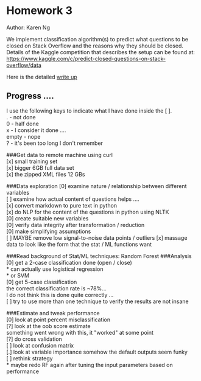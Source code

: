Homework 3
=========
Author: Karen Ng 

We implement classification algorithm(s) to predict what questions to be
closed on Stack Overflow and the reasons why they should be closed. 
Details of the Kaggle competition that describes the setup can be found at:
<https://www.kaggle.com/c/predict-closed-questions-on-stack-overflow/data>

Here is the detailed [write
up](http://nbviewer.ipython.org/github/karenyng/HW3_Stat250_W14/blob/master/writeup/HW3%20Stat250%20W14.ipynb?create=1#Data-preprocessing) 

Progress ....
--------
I use the following keys to indicate what I have done inside the [ ].	 	
	. - not done    
	0 - half done     
	x - I consider it done ....     
	empty - nope    
	? - it's been too long I don't remember


###Get data to remote machine using curl	
    	[x] small training set	 
    	[x] bigger 6GB full data set 		
    	[x] the zipped XML files 12 GBs	
   
###Data exploration	
        [0] examine nature / relationship between different variables     
        [ ] examine how actual content of questions helps ....     
        [x] convert markdown to pure text in python     	
        [x] do NLP for the content of the questions in python using NLTK  	     
        [0] create suitable new variables       
        [0] verify data integrity after transformation / reduction  	    
        [0] make simplifying assumptions 	
        [ ] MAYBE remove low signal-to-noise data points / outliers	
        [x] massage data to look like the form that the stat / ML functions want		
  
###Read background of Stat/ML techniques: Random Forest	
###Analysis 
		[0] get a 2-case classification done (open / close)		
			* can actually use logistical regression 		
			* or SVM			
		[0] get 5-case classification    
		the correct classification rate is ~78%...   
		 I do not think this is done quite correctly ...	 
		[ ] try to use more than one technique to verify the results are not insane	

###Estimate and tweak performance         
		[0] look at point percent misclassification 	
		[?] look at the oob score estimate      
		something went wrong with this, it "worked" at some point      		
		[?] do cross validation  	
		[ ] look at confusion matrix		
		[.] look at variable importance 
		somehow the default outputs seem funky	
		[ ] rethink strategy	
	    * maybe redo RF again after tuning the input parameters based on performance	
